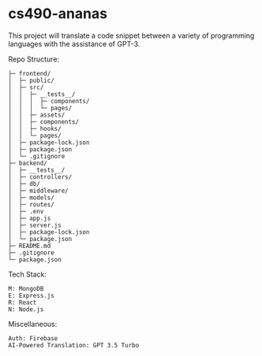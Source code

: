 # cs490-ananas

This project will translate a code snippet between a variety of programming languages with the assistance of GPT-3. 

Repo Structure: 
```
├─ frontend/
│  ├─ public/
│  ├─ src/
│  │  ├─ __tests__/
│  │  │  ├─ components/
│  │  │  └─ pages/
│  │  ├─ assets/
│  │  ├─ components/
│  │  ├─ hooks/
│  │  └─ pages/
│  ├─ package-lock.json
│  ├─ package.json
│  └─ .gitignore
├─ backend/
│  ├─ __tests__/
│  ├─ controllers/
│  ├─ db/
│  ├─ middleware/
│  ├─ models/
│  ├─ routes/
│  ├─ .env
│  ├─ app.js
│  ├─ server.js
│  ├─ package-lock.json
│  └─ package.json
├─ README.md
├─ .gitignore
└─ package.json
```

Tech Stack:
```
M: MongoDB
E: Express.js
R: React
N: Node.js
```

Miscellaneous:
```
Auth: Firebase
AI-Powered Translation: GPT 3.5 Turbo
```

